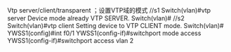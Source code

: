 Vtp server/client/transparent    ；设置VTP域的模式
//s1
Switch(vlan)#vtp server
Device mode already VTP SERVER.
Switch(vlan)#
//s2
Switch(vlan)#vtp client
Setting device to VTP CLIENT mode.
Switch(vlan)#
YWSS1(config)#int f0/1
YWSS1(config-if)#switchport mode access
YWSS1(config-if)#switchport access vlan 2

